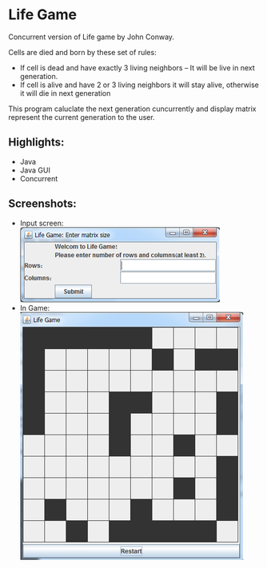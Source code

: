 # Life Game


Concurrent version of Life game by John Conway.

Cells are died and born by these set of rules:  
* If cell is dead and have exactly 3 living neighbors – It will be live in next generation.
* If cell is alive and have 2 or 3 living neighbors it will stay alive, otherwise it will die in next generation

This program caluclate the next generation cuncurrently and display matrix represent the current generation to the user.

## Highlights:
* Java
* Java GUI
* Concurrent

## Screenshots: 
* Input screen:  
  ![](./pictures/LifeGame-InputScreen.png "Input screen")  
* In Game:  
  ![](./pictures/LifeGame-Ingame.png "In game")  